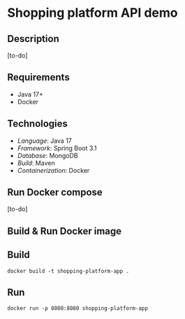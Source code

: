 # Shopping platform API demo

## Description

[to-do]

## Requirements
- Java 17+
- Docker

## Technologies
- *Language*: Java 17
- *Framework*: Spring Boot 3.1
- *Database*: MongoDB
- *Build*: Maven
- *Containerization*: Docker

## Run Docker compose

[to-do]

## Build & Run Docker image

## Build

`docker build -t shopping-platform-app .`

## Run
`docker run -p 8080:8080 shopping-platform-app`